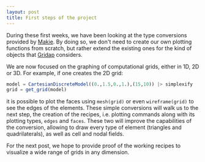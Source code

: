 ```yaml
---
layout: post
title: First steps of the project
---
```


During these first weeks, we have been looking at the type conversions provided by [Makie](https://github.com/JuliaPlots/Makie.jl). By doing so, we don't need to create our own plotting functions from scratch, but rather extend the existing ones for the kind of objects that [Gridap](https://github.com/gridap) considers. 

We are now focused on the graphing of computational grids, either in 1D, 2D or 3D. For example, if one creates the 2D grid:
```julia
model = CartesianDiscreteModel((0.,1.5,0.,1.),(15,10)) |> simplexify
grid = get_grid(model)
```
it is possible to plot the faces using ```mesh(grid)``` or even ```wireframe(grid)``` to see the edges of the elements. These simple conversions will walk us to the next step, the creation of the recipes, i.e. plotting commands along with its plotting types, ```edges``` and ```faces```. These two will improve the capabilities of the conversion, allowing to draw every type of element (triangles and quadrilaterals), as well as cell and nodal fields.

For the next post, we hope to provide proof of the working recipes to visualize a wide range of grids in any dimension. 
